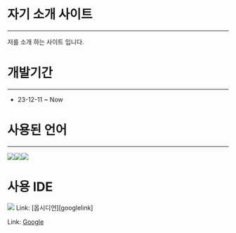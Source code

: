 자기 소개 사이트
============= 
***
저를 소개 하는 사이트 입니다.

개발기간
===========
***
* 23-12-11  ~ Now

사용된 언어 
===========
***
<img src="https://img.shields.io/badge/javascript-F7DF1E?style=for-the-badge&logo=javascript&logoColor=JS"><img src="https://img.shields.io/badge/html5-34F26?style=for-the-badge&logo=html5&logoColor=white"><img src="https://img.shields.io/badge/css3-1572B6?style=for-the-badge&logo=css3&logoColor=white">


사용 IDE
===========
<img src="https://img.shields.io/badge/visualstudiocode-007ACC?style=for-the-badge&logo=visualstudiocode&logoColor=black">
Link: [옵시디언][googlelink]

Link: [Google][link]

[link]: [https://google.com](https://github.com/Samdasoo1076/Obsidian/tree/main/%EC%9E%90%EA%B8%B0%20%EC%86%8C%EA%B0%9C%20%EC%82%AC%EC%9D%B4%ED%8A%B8)https://github.com/Samdasoo1076/Obsidian/tree/main/%EC%9E%90%EA%B8%B0%20%EC%86%8C%EA%B0%9C%20%EC%82%AC%EC%9D%B4%ED%8A%B8
